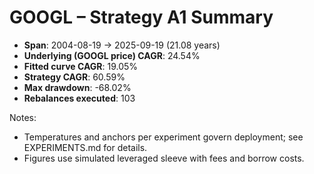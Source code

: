 # GOOGL – Strategy A1 Summary

- **Span**: 2004-08-19 → 2025-09-19 (21.08 years)
- **Underlying (GOOGL price) CAGR**: 24.54%
- **Fitted curve CAGR**: 19.05%
- **Strategy CAGR**: 60.59%
- **Max drawdown**: -68.02%
- **Rebalances executed**: 103

Notes:

- Temperatures and anchors per experiment govern deployment; see EXPERIMENTS.md for details.
- Figures use simulated leveraged sleeve with fees and borrow costs.

